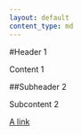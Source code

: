 ```yaml
---
layout: default
content_type: md
---
```


#Header 1

Content 1

##Subheader 2

Subcontent 2

[A link](otherpage.html)
